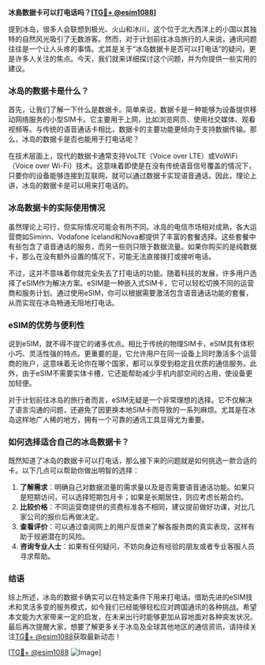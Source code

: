 **冰島数据卡可以打电话吗？[[TG💪+ @esim1088](https://t.me/s/esim1088)]**

提到冰岛，很多人会联想到极光、火山和冰川，这个位于北大西洋上的小国以其独特的自然风光吸引了无数游客。然而，对于计划前往冰岛旅行的人来说，通讯问题往往是一个让人头疼的事情。尤其是关于“冰岛数据卡是否可以打电话”的疑问，更是许多人关注的焦点。今天，我们就来详细探讨这个问题，并为你提供一些实用的建议。

### 冰岛的数据卡是什么？

首先，让我们了解一下什么是数据卡。简单来说，数据卡是一种能够为设备提供移动网络服务的小型SIM卡。它主要用于上网，比如浏览网页、使用社交媒体、观看视频等。与传统的语音通话卡相比，数据卡的主要功能更倾向于支持数据传输。那么，冰岛的数据卡是否也能用于打电话呢？

在技术层面上，现代的数据卡通常支持VoLTE（Voice over LTE）或VoWiFi（Voice over Wi-Fi）技术。这意味着即使是在没有传统语音信号覆盖的情况下，只要你的设备能够连接到互联网，就可以通过数据卡实现语音通话。因此，理论上讲，冰岛的数据卡是可以用来打电话的。

### 冰岛数据卡的实际使用情况

虽然理论上可行，但实际情况可能会有所不同。冰岛的电信市场相对成熟，各大运营商如Siminn、Vodafone Iceland和Nova都提供了丰富的套餐选择。这些套餐中有些包含了语音通话的服务，而另一些则只限于数据流量。如果你购买的是纯数据卡，那么在没有额外设置的情况下，可能无法直接拨打或接听电话。

不过，这并不意味着你就完全失去了打电话的功能。随着科技的发展，许多用户选择了eSIM作为解决方案。eSIM是一种嵌入式SIM卡，它可以轻松切换不同的运营商和服务计划。通过使用eSIM，你可以根据需要激活包含语音通话功能的套餐，从而实现在冰岛畅通无阻地打电话。

### eSIM的优势与便利性

说到eSIM，就不得不提它的诸多优点。相比于传统的物理SIM卡，eSIM具有体积小巧、灵活性强的特点。更重要的是，它允许用户在同一设备上同时激活多个运营商的账户，这意味着无论你在哪个国家，都可以享受到稳定且优质的通信服务。此外，由于eSIM不需要实体卡槽，它还能帮助减少手机内部空间的占用，使设备更加轻便。

对于计划前往冰岛的旅行者而言，eSIM无疑是一个非常理想的选择。它不仅解决了语言沟通的问题，还避免了因更换本地SIM卡而导致的一系列麻烦。尤其是在冰岛这样地广人稀的地方，拥有一个可靠的通讯工具显得尤为重要。

### 如何选择适合自己的冰岛数据卡？

既然知道了冰岛的数据卡可以打电话，那么接下来的问题就是如何挑选一款合适的卡。以下几点可以帮助你做出明智的选择：

1. **了解需求**：明确自己对数据流量的需求量以及是否需要语音通话功能。如果只是短期访问，可以选择短期包月卡；如果是长期居住，则应考虑长期合约。
2. **比较价格**：不同运营商提供的资费标准各不相同，建议提前做好功课，对比几家公司的报价后再做决定。
3. **查看评价**：可以通过查阅网上的用户反馈来了解各服务商的真实表现，这样有助于规避潜在的风险。
4. **咨询专业人士**：如果有任何疑问，不妨向身边有经验的朋友或者专业客服人员寻求帮助。

### 结语

综上所述，冰岛的数据卡确实可以在特定条件下用来打电话。借助先进的eSIM技术和灵活多变的服务模式，如今我们已经能够轻松应对跨国通讯的各种挑战。希望本文能为大家带来一定的启发，在未来出行时能够更加从容地面对各种突发状况。最后再次提醒大家，想要了解更多关于冰岛及全球其他地区的通信资讯，请持续关注[TG💪+ @esim1088](https://t.me/s/esim1088)获取最新动态！

[[TG💪+ @esim1088](https://t.me/s/esim1088) ![Image](https://i.postimg.cc/4NQfJmqS/Snipaste-2025-05-13-00-14-12.png)]